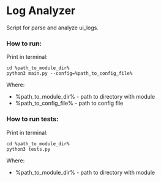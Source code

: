 # Log Analyzer
Script for parse and analyze ui_logs.

### How to run: 
Print in terminal:
```
cd %path_to_module_dir%
python3 main.py --config=%path_to_config_file%
```

Where:
* %path_to_module_dir% - path to directory with module
* %path_to_config_file% - path to config file

### How to run tests: 
Print in terminal:
```
cd %path_to_module_dir%
python3 tests.py
```
Where:
* %path_to_module_dir% - path to directory with module